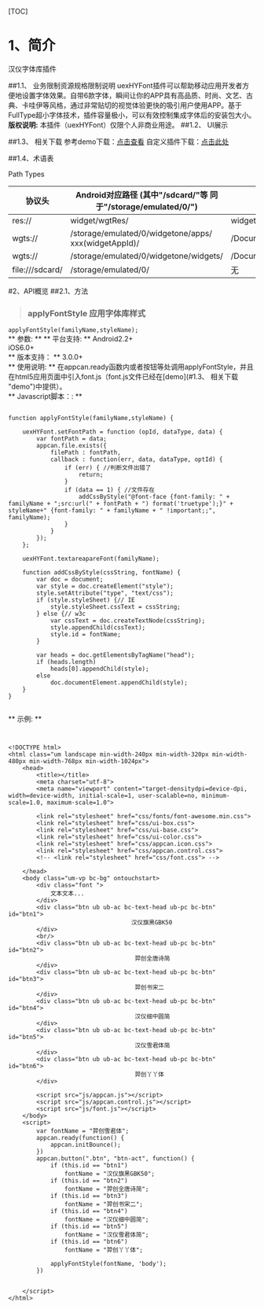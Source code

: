 ﻿ 
[TOC]
# 1、简介 
汉仪字体库插件

##1.1、 业务限制资源规格限制说明
uexHYFont插件可以帮助移动应用开发者方便地设置字体效果。自带6款字体，瞬间让你的APP具有高品质、时尚、文艺、古典、卡哇伊等风格，通过非常贴切的视觉体验更快的吸引用户使用APP。基于FullType超小字体技术，插件容量极小，可以有效控制集成字体后的安装包大小。 
 **版权说明:**
本插件（uexHYFont）仅限个人非商业用途。
##1.2、 UI展示
 
##1.3、 相关下载
参考demo下载：[点击查看](http://plugin.appcan.cn/details.html?id=361_pluginlist "点击查看")
自定义插件下载：[点击此处](http://plugin.appcan.cn/details.html?id=361_index) 


##1.4、术语表

Path Types

|  协议头 |  Android对应路径 (其中"/sdcard/"等 同于"/storage/emulated/0/") | iOS对应路径  |
| ------------ | ------------ | ------------ |
| res:// |widget/wgtRes/   |widget/wgtRes   |
|  wgts:// | /storage/emulated/0/widgetone/apps/ xxx(widgetAppId)/  |  /Documents/apps/xxx(widgetAppId)/ |
|  wgts:// |  /storage/emulated/0/widgetone/widgets/ |  /Documents/widgets/ |
|  file:///sdcard/ | /storage/emulated/0/  | 无  |

#2、API概览
##2.1、方法


> ### 			applyFontStyle  		应用字体库样式		

`applyFontStyle(familyName,styleName);				`	
**	参数:		**
**			平台支持:		**
Android2.2+					
iOS6.0+					
**			版本支持：		**
3.0.0+					
**		使用说明:		**
在appcan.ready函数内或者按钮等处调用applyFontStyle，并且在html5应用页面中引入font.js（font.js文件已经在[demo](#1.3、 相关下载 "demo")中提供）。					
**	Javascript脚本：:		**

```
 
function applyFontStyle(familyName,styleName) {
       
    uexHYFont.setFontPath = function (opId, dataType, data) {
        var fontPath = data;
        appcan.file.exists({
            filePath : fontPath,
            callback : function(err, data, dataType, optId) {
                if (err) { //判断文件出错了
                    return;
                }
                if (data == 1) { //文件存在
                    addCssByStyle("@font-face {font-family: " + familyName + ";src:url(" + fontPath + ") format('truetype');}" + styleName+" {font-family: " + familyName + " !important;;", familyName);
                }
            }
        });
    };
    
    uexHYFont.textareapareFont(familyName);

    function addCssByStyle(cssString, fontName) {
        var doc = document;
        var style = doc.createElement("style");
        style.setAttribute("type", "text/css");
        if (style.styleSheet) {// IE
            style.styleSheet.cssText = cssString;
        } else {// w3c
            var cssText = doc.createTextNode(cssString);
            style.appendChild(cssText);
            style.id = fontName;
        }

        var heads = doc.getElementsByTagName("head");
        if (heads.length)
            heads[0].appendChild(style);
        else
            doc.documentElement.appendChild(style);
    }
}


```
**		示例:			**

```
 
					  
<!DOCTYPE html>
<html class="um landscape min-width-240px min-width-320px min-width-480px min-width-768px min-width-1024px">
    <head>
        <title></title>
        <meta charset="utf-8">
        <meta name="viewport" content="target-densitydpi=device-dpi, width=device-width, initial-scale=1, user-scalable=no, minimum-scale=1.0, maximum-scale=1.0">

        <link rel="stylesheet" href="css/fonts/font-awesome.min.css">
        <link rel="stylesheet" href="css/ui-box.css">
        <link rel="stylesheet" href="css/ui-base.css">
        <link rel="stylesheet" href="css/ui-color.css">
        <link rel="stylesheet" href="css/appcan.icon.css">
        <link rel="stylesheet" href="css/appcan.control.css">
        <!-- <link rel="stylesheet" href="css/font.css"> -->

    </head>
    <body class="um-vp bc-bg" ontouchstart>
        <div class="font ">
            文本文本...
        </div>
        <div class="btn ub ub-ac bc-text-head ub-pc bc-btn"  id="btn1">
                                   汉仪旗黑GBK50
        </div>
        <br/>
        <div class="btn ub ub-ac bc-text-head ub-pc bc-btn"  id="btn2">
                                    羿创全唐诗简
        </div>
        <div class="btn ub ub-ac bc-text-head ub-pc bc-btn"  id="btn3">
                                    羿创书宋二
        </div>
        <div class="btn ub ub-ac bc-text-head ub-pc bc-btn"  id="btn4">
                                    汉仪细中圆简
        </div>
        <div class="btn ub ub-ac bc-text-head ub-pc bc-btn"  id="btn5">
                                    汉仪雪君体简
        </div>
        <div class="btn ub ub-ac bc-text-head ub-pc bc-btn"  id="btn6">
                                    羿创丫丫体
        </div>

        <script src="js/appcan.js"></script>
        <script src="js/appcan.control.js"></script>
        <script src="js/font.js"></script>
    </body>
    <script>
        var fontName = "羿创雪君体";
        appcan.ready(function() {
            appcan.initBounce();
        })
        appcan.button(".btn", "btn-act", function() {
            if (this.id == "btn1")
                fontName = "汉仪旗黑GBK50";
            if (this.id == "btn2")
                fontName = "羿创全唐诗简";
            if (this.id == "btn3")
                fontName = "羿创书宋二";
            if (this.id == "btn4")
                fontName = "汉仪细中圆简";
            if (this.id == "btn5")
                fontName = "汉仪雪君体简";
            if (this.id == "btn6")
                fontName = "羿创丫丫体";
                
            applyFontStyle(fontName, 'body');
        })
        

    </script>
</html>



```
  
